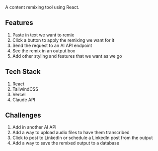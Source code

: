 A content remixing tool using React.

## Features

1. Paste in text we want to remix
2. Click a button to apply the remixing we want for it
3. Send the request to an AI API endpoint
4. See the remix in an output box
5. Add other styling and features that we want as we go

## Tech Stack

1. React
2. TailwindCSS
3. Vercel
4. Claude API

## Challenges

1. Add in another AI API
2. Add a way to upload audio files to have them transcribed
3. Click to post to LinkedIn or schedule a LinkedIn post from the output
4. Add a way to save the remixed output to a database 